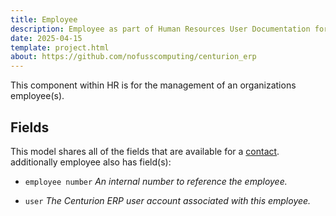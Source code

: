 ```yaml
---
title: Employee
description: Employee as part of Human Resources User Documentation for Centurion ERP by No Fuss Computing
date: 2025-04-15
template: project.html
about: https://github.com/nofusscomputing/centurion_erp
---
```


This component within HR is for the management of an organizations employee(s).


## Fields

This model shares all of the fields that are available for a [contact](../access/contact.md). additionally employee also has field(s):

- `employee number` _An internal number to reference the employee._

- `user` _The Centurion ERP user account associated with this employee._
